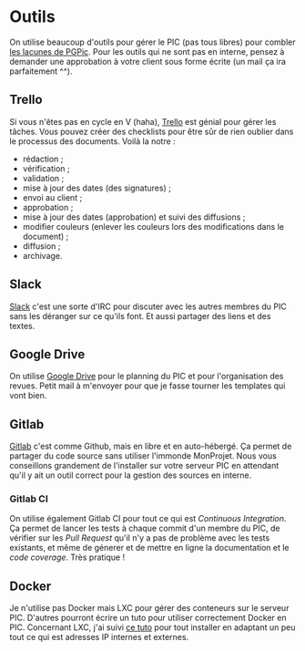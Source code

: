 # Outils

On utilise beaucoup d'outils pour gérer le PIC (pas tous libres) pour combler [les lacunes de PGPic](https://github.com/PICINSARouen/cahier-des-charges). Pour les outils qui ne sont pas en interne, pensez à demander une approbation à votre client sous forme écrite (un mail ça ira parfaitement ^^).

## Trello

Si vous n'êtes pas en cycle en V (haha), [Trello](https://trello.com) est génial pour gérer les tâches. Vous pouvez créer des checklists pour être sûr de rien oublier dans le processus des documents. Voilà la notre :

* rédaction ;
* vérification ;
* validation ;
* mise à jour des dates (des signatures) ;
* envoi au client ;
* approbation ;
* mise à jour des dates (approbation) et suivi des diffusions ;
* modifier couleurs (enlever les couleurs lors des modifications dans le document) ;
* diffusion ;
* archivage.

## Slack

[Slack](https://slack.com) c'est une sorte d'IRC pour discuter avec les autres membres du PIC sans les déranger sur ce qu'ils font. Et aussi partager des liens et des textes.

## Google Drive

On utilise [Google Drive](https://docs.google.com/) pour le planning du PIC et pour l'organisation des revues. Petit mail à m'envoyer pour que je fasse tourner les templates qui vont bien.

## Gitlab

[Gitlab](https://about.gitlab.com/) c'est comme Github, mais en libre et en auto-hébergé. Ça permet de partager du code source sans utiliser l'immonde MonProjet. Nous vous conseillons grandement de l'installer sur votre serveur PIC en attendant qu'il y ait un outil correct pour la gestion des sources en interne.

### Gitlab CI

On utilise également Gitlab CI pour tout ce qui est *Continuous Integration*. Ça permet de lancer les tests à chaque commit d'un membre du PIC, de vérifier sur les *Pull Request* qu'il n'y a pas de problème avec les tests existants, et même de génerer et de mettre en ligne la documentation et le *code coverage*. Très pratique !

## Docker

Je n'utilise pas Docker mais LXC pour gérer des conteneurs sur le serveur PIC. D'autres pourront écrire un tuto pour utiliser correctement Docker en PIC. Concernant LXC, j'ai suivi [ce tuto](http://vincent.dauce.fr/administrer-un-serveur-dedie-part-3-virtualisation/) pour tout installer en adaptant un peu tout ce qui est adresses IP internes et externes.
